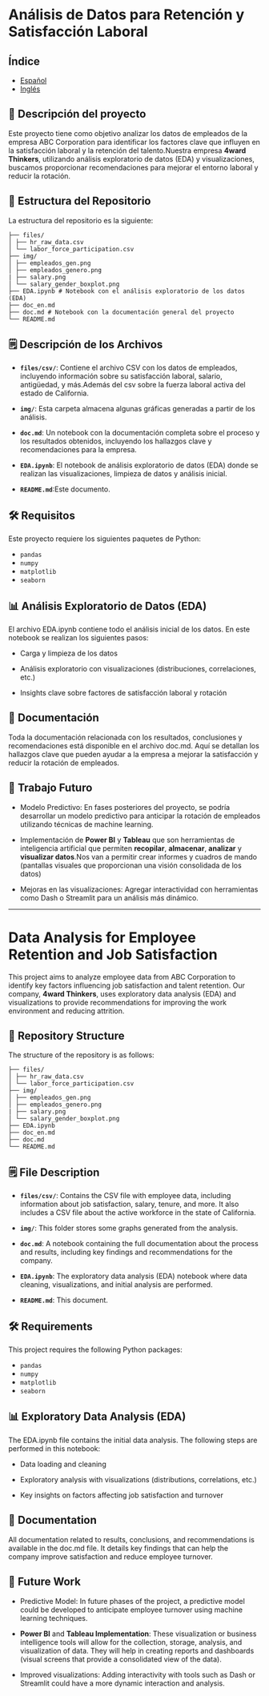 # Análisis de Datos para Retención y Satisfacción Laboral

## Índice 

- [Español](#-estructura-del-repositorio)
- [Inglés](#data-analysis-for-employee-retention-and-job-satisfaction)

## 📌 Descripción del proyecto

Este proyecto tiene como objetivo analizar los datos de empleados de la empresa ABC Corporation para identificar los factores clave que influyen en la satisfacción laboral y la retención del talento.Nuestra empresa **4ward Thinkers**, utilizando análisis exploratorio de datos (EDA) y visualizaciones, buscamos proporcionar recomendaciones para mejorar el entorno laboral y reducir la rotación.

## 🚀 Estructura del Repositorio

La estructura del repositorio es la siguiente:
```
├── files/ 
│ ├── hr_raw_data.csv
│ └── labor_force_participation.csv
├── img/
│ ├── empleados_gen.png
│ ├── empleados_genero.png
| ├── salary.png
│ └── salary_gender_boxplot.png
├── EDA.ipynb # Notebook con el análisis exploratorio de los datos (EDA)
├── doc_en.md 
├── doc.md # Notebook con la documentación general del proyecto
└── README.md
```

## 🗒️ Descripción de los Archivos

- **`files/csv/`**: Contiene el archivo CSV con los datos de empleados, incluyendo información sobre su satisfacción laboral, salario, antigüedad, y más.Además del csv sobre la fuerza laboral activa del estado de California. 
  
- **`img/`**: Esta carpeta almacena algunas gráficas generadas a partir de los análisis.

- **`doc.md`**: Un notebook con la documentación completa sobre el proceso y los resultados obtenidos, incluyendo los hallazgos clave y recomendaciones para la empresa.

- **`EDA.ipynb`**: El notebook de análisis exploratorio de datos (EDA) donde se realizan las visualizaciones, limpieza de datos y análisis inicial.

- **`README.md`**:Este documento.

## 🛠️ Requisitos

Este proyecto requiere los siguientes paquetes de Python:

- `pandas`
- `numpy`
- `matplotlib`
- `seaborn`

## 📊 Análisis Exploratorio de Datos (EDA)

El archivo EDA.ipynb contiene todo el análisis inicial de los datos. En este notebook se realizan los siguientes pasos:

- Carga y limpieza de los datos

- Análisis exploratorio con visualizaciones (distribuciones, correlaciones, etc.)

- Insights clave sobre factores de satisfacción laboral y rotación

## 📝 Documentación

Toda la documentación relacionada con los resultados, conclusiones y recomendaciones está disponible en el archivo doc.md. Aquí se detallan los hallazgos clave que pueden ayudar a la empresa a mejorar la satisfacción y reducir la rotación de empleados.

## 🚧 Trabajo Futuro

- Modelo Predictivo: En fases posteriores del proyecto, se podría desarrollar un modelo predictivo para anticipar la rotación de empleados utilizando técnicas de machine learning.

- Implementación de **Power BI** y **Tableau** que  son herramientas  de inteligencia artificial que permiten **recopilar**, **almacenar**, **analizar** y **visualizar datos**.Nos van a permitir crear informes y cuadros de mando (pantallas visuales que proporcionan una visión consolidada de los datos)

- Mejoras en las visualizaciones: Agregar interactividad con herramientas como Dash o Streamlit para un análisis más dinámico.

--- 

# Data Analysis for Employee Retention and Job Satisfaction

This project aims to analyze employee data from ABC Corporation to identify key factors influencing job satisfaction and talent retention. Our company, **4ward Thinkers**, uses exploratory data analysis (EDA) and visualizations to provide recommendations for improving the work environment and reducing attrition.

## 🚀 Repository Structure

The structure of the repository is as follows:
```
├── files/ 
│ ├── hr_raw_data.csv
│ └── labor_force_participation.csv
├── img/
│ ├── empleados_gen.png
│ ├── empleados_genero.png
| ├── salary.png
│ └── salary_gender_boxplot.png
├── EDA.ipynb 
├── doc_en.md 
├── doc.md 
└── README.md
```
## 🗒️ File Description

- **`files/csv/`**: Contains the CSV file with employee data, including information about job satisfaction, salary, tenure, and more. It also includes a CSV file about the active workforce in the state of California.

- **`img/`**: This folder stores some graphs generated from the analysis.

- **`doc.md`**: A notebook containing the full documentation about the process and results, including key findings and recommendations for the company.

- **`EDA.ipynb`**: The exploratory data analysis (EDA) notebook where data cleaning, visualizations, and initial analysis are performed.

- **`README.md`**: This document.

## 🛠️ Requirements

This project requires the following Python packages:

- `pandas`
- `numpy`
- `matplotlib`
- `seaborn`

## 📊 Exploratory Data Analysis (EDA)

The EDA.ipynb file contains the initial data analysis. The following steps are performed in this notebook:

- Data loading and cleaning

- Exploratory analysis with visualizations (distributions, correlations, etc.)

- Key insights on factors affecting job satisfaction and turnover

## 📝 Documentation

All documentation related to results, conclusions, and recommendations is available in the doc.md file. It details key findings that can help the company improve satisfaction and reduce employee turnover.

## 🚧 Future Work

- Predictive Model: In future phases of the project, a predictive model could be developed to anticipate employee turnover using machine learning techniques.

- **Power BI** and **Tableau Implementation**: These visualization or business intelligence tools will allow for the collection, storage, analysis, and visualization of data. They will help in creating reports and dashboards (visual screens that provide a consolidated view of the data).

- Improved visualizations: Adding interactivity with tools such as Dash or Streamlit could have a more dynamic interaction and analysis.